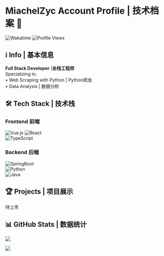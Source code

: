 # MiachelZyc Account Profile | 技术档案 🚀

![Wakatime](https://wakatime.com/badge/user/xxx.svg) ![Profile Views](https://komarev.com/ghpvc/?username=MiachelZyc&label=Profile%20views&color=0e75b6&style=flat) 

## ℹ️ Info | 基本信息
**Full Stack Developer** | ​**全栈工程师**  
Specializing in:  
• Web Scraping with Python | Python爬虫  
• Data Analysis | 数据分析  

## 🛠️ Tech Stack | 技术栈
### Frontend 前端
![Vue.js](https://img.shields.io/badge/Vue.js-4FC08D?style=flat&logo=vuedotjs&logoColor=white) 
![React](https://img.shields.io/badge/React-61DAFB?style=flat&logo=react&logoColor=white)  
![TypeScript](https://img.shields.io/badge/TypeScript-3178C6?style=flat&logo=typescript&logoColor=white)

### Backend 后端
![SpringBoot](https://img.shields.io/badge/Spring_Boot-6DB33F?style=flat&logo=springboot&logoColor=white)  
![Python](https://img.shields.io/badge/Python-3776AB?style=flat&logo=python&logoColor=white)  
![Java](https://img.shields.io/badge/Java-007396?style=flat&logo=java&logoColor=white)

## 🏆 Projects | 项目展示
待上传

## 📊 GitHub Stats | 数据统计
<img   align="center" src="https://github-readme-stats.vercel.app/api?username=MiachelZyc&locale=cn&line_height=33&show_icons=true&hide=&theme=&rank_icon=default&custom_title=我的统计数据"/><div text-align="center"><img src="https://github-profile-trophy.vercel.app/?username=AZCodingAccount&theme=gruvbox&row=1&column=5&no-frame=true&no-bg=true" /><br/></div>
